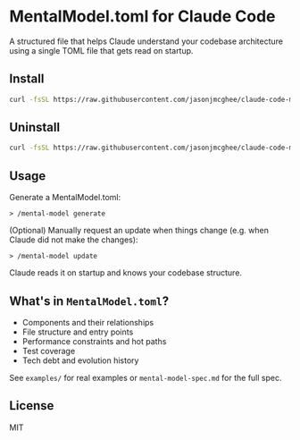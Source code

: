 # MentalModel.toml for Claude Code

A structured file that helps Claude understand your codebase architecture using a single TOML file that gets read on startup.

## Install

```bash
curl -fsSL https://raw.githubusercontent.com/jasonjmcghee/claude-code-mental-model/main/install.sh | sh
```

## Uninstall

```bash
curl -fsSL https://raw.githubusercontent.com/jasonjmcghee/claude-code-mental-model/main/uninstall.sh | sh
```

## Usage

Generate a MentalModel.toml:
```
> /mental-model generate
```

(Optional) Manually request an update when things change (e.g. when Claude did not make the changes):
```
> /mental-model update
```

Claude reads it on startup and knows your codebase structure.

## What's in `MentalModel.toml`?

- Components and their relationships
- File structure and entry points
- Performance constraints and hot paths
- Test coverage
- Tech debt and evolution history

See `examples/` for real examples or `mental-model-spec.md` for the full spec.

## License

MIT
